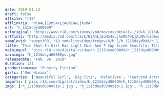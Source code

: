 ```yaml
---
date: 2019-01-13
draft: false
affsite: "r18"
afflinkr18: "NjA4LjEuMS4xLjAuMC4wLjAuMA"
url: "h_1215dayd00009"
urloriginal: "http://www.r18.com/videos/vod/movies/detail/-/id=h_1215dayd00009"
urlfinal: "http://media.r18.com/track/NjA4LjEuMS4xLjAuMC4wLjAuMA/videos/vod/movies/detail/-/id=h_1215dayd00009"
samplevid: "awspv3001.r18.com/litevideo/freepv/h/h_1/h_1215dayd009/h_1215dayd009_dmb_w.mp4"
title: "This Shut-In Girl Has Light Skin And F Cup Sized Beautiful Tits! When Her Dad Lost His Job, This Father And Daughter Began To Share Some Naughty Family Time Together In The Afternoons!! Ren Hinami"
mainimgurl: "pics.r18.com/digital/video/h_1215dayd00009/h_1215dayd00009ps.jpg"
mainimgs: "h_1215dayd00009ps.jpg"
releasedate: "Feb. 06, 2018"
duration: 121
productioncomp: "Puberty Fiction"
girls: ['Ren Hinami']
categories: ['Beautiful Girl', 'Big Tits', 'Relatives', 'Featured Actress', 'Masturbation', 'Hi-Def']
imgurls: ['pics.r18.com/digital/video/h_1215dayd00009/h_1215dayd00009jp-1.jpg', 'pics.r18.com/digital/video/h_1215dayd00009/h_1215dayd00009jp-2.jpg', 'pics.r18.com/digital/video/h_1215dayd00009/h_1215dayd00009jp-3.jpg', 'pics.r18.com/digital/video/h_1215dayd00009/h_1215dayd00009jp-4.jpg', 'pics.r18.com/digital/video/h_1215dayd00009/h_1215dayd00009jp-5.jpg', 'pics.r18.com/digital/video/h_1215dayd00009/h_1215dayd00009jp-6.jpg', 'pics.r18.com/digital/video/h_1215dayd00009/h_1215dayd00009jp-7.jpg', 'pics.r18.com/digital/video/h_1215dayd00009/h_1215dayd00009jp-8.jpg', 'pics.r18.com/digital/video/h_1215dayd00009/h_1215dayd00009jp-9.jpg', 'pics.r18.com/digital/video/h_1215dayd00009/h_1215dayd00009jp-10.jpg', 'pics.r18.com/digital/video/h_1215dayd00009/h_1215dayd00009jp-11.jpg', 'pics.r18.com/digital/video/h_1215dayd00009/h_1215dayd00009jp-12.jpg', 'pics.r18.com/digital/video/h_1215dayd00009/h_1215dayd00009jp-13.jpg', 'pics.r18.com/digital/video/h_1215dayd00009/h_1215dayd00009jp-14.jpg', 'pics.r18.com/digital/video/h_1215dayd00009/h_1215dayd00009jp-15.jpg', 'pics.r18.com/digital/video/h_1215dayd00009/h_1215dayd00009jp-16.jpg', 'pics.r18.com/digital/video/h_1215dayd00009/h_1215dayd00009jp-17.jpg', 'pics.r18.com/digital/video/h_1215dayd00009/h_1215dayd00009jp-18.jpg', 'pics.r18.com/digital/video/h_1215dayd00009/h_1215dayd00009jp-19.jpg', 'pics.r18.com/digital/video/h_1215dayd00009/h_1215dayd00009jp-20.jpg']
imgs: ['h_1215dayd00009jp-1.jpg', 'h_1215dayd00009jp-2.jpg', 'h_1215dayd00009jp-3.jpg', 'h_1215dayd00009jp-4.jpg', 'h_1215dayd00009jp-5.jpg', 'h_1215dayd00009jp-6.jpg', 'h_1215dayd00009jp-7.jpg', 'h_1215dayd00009jp-8.jpg', 'h_1215dayd00009jp-9.jpg', 'h_1215dayd00009jp-10.jpg', 'h_1215dayd00009jp-11.jpg', 'h_1215dayd00009jp-12.jpg', 'h_1215dayd00009jp-13.jpg', 'h_1215dayd00009jp-14.jpg', 'h_1215dayd00009jp-15.jpg', 'h_1215dayd00009jp-16.jpg', 'h_1215dayd00009jp-17.jpg', 'h_1215dayd00009jp-18.jpg', 'h_1215dayd00009jp-19.jpg', 'h_1215dayd00009jp-20.jpg']
---
```

